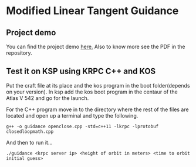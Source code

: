 #  Modified Linear Tangent Guidance

## Project demo

You can find the project demo [here.](https://youtu.be/K8VO1M5nfRU) Also to know more see the PDF in the repository.

## Test it on KSP using KRPC C++ and KOS

Put the craft file at its place and the kos program in the boot folder(depends on your version). In ksp add the kos boot program in the centaur of the Atlas V 542 and go for the launch.

For the C++ program move in to the directory where the rest of the files are located and open up a terminal and type the following.
```
g++ -o guidance openclose.cpp -std=c++11 -lkrpc -lprotobuf closedloopmath.cpp
```
And then to run it...
```
./guidance <krpc server ip> <height of orbit in meters> <time to orbit initial guess>
```

